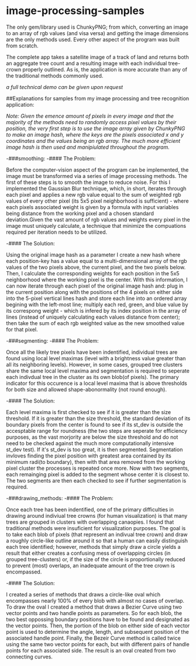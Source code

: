 # image-processing-samples

The only gem/library used is ChunkyPNG; from which, converting an image to an array of rgb values (and visa versa) and getting the image dimensions are the only methods used. Every other aspect of the program was built from scratch.

The complete app takes a satellite image of a track of land and returns both an aggregate tree count
and a resulting image with each individual tree-crown properly outlined. 
As is, the application is more accurate than any of the traditional methods commonly used.

*a full technical demo can be given upon request*

##Explanations for samples from my image processing and tree recognition application:

 *Note: Given the emence amount of pixels in every image and that the majority of the methods need to randomly access pixel values by their position, the very first step is to use the image array given by ChunkyPNG to make an image hash, where the keys are the pixels associated x and y coordinates and the values being an rgb array. The much more    efficient image hash is then used and manipiulated throughout the program.*

-###smoothing:
  -####    The Problem:

Before the computer-vision aspect of the program can be implemented, the image must be transformed via a series of image processing methods. The first of these steps is to smooth the image to reduce noise. For this I implemented the Gaussian Blur technique, which, in short, iterates through each pixel and applies a new rgb value equal to the sum of weighted rgb values of every other pixel (its 5x5 pixel neighborhood is sufficient) - where each pixels associated weight is given by a formula with input variables being distance from the working pixel and a chosen standard deviation.Given the vast amount of rgb values and weights every pixel in the image must uniquely calculate, a technique that minimize the compuations required per iteration needs to be utilized.

  -####    The Solution:

Using the original image hash as a parameter I create a new hash where each position-key has a value equal to a multi-dimensional array of the rgb values of the two pixels above, the current pixel, and the two pixels below. Then, I calculate the corresponding weights for each position in the 5x5 neighborhood where the working pixel is the center. With this information, I can now iterate through each pixel of the original image hash and: plug in the current position along with the positions of the 4 pixels on either side into the 5-pixel vertical lines hash and store each line into an ordered array begining with the left-most line; multiply each red, green, and blue value by its correspong weight - which is infered by its index position in the array of lines (instead of uniquely calculating each values distance from center); then take the sum of each rgb weighted value as the new smoothed value for that pixel.   

-###segmenting:
  -####	The Problem:

Once all the likely tree pixels have been indentified, individual trees are found using local level maximas (level with a brightness value greater than all its neighboring levels). However, in some cases, grouped tree clusters share the same local level maxima and segmentation is required to seperate each indivdual tree in the cluster as its own blob(of pixels). The primary indicator for this occurence is a local level maxima that is above thresholds for both size and allowed shape-abonormality (not round enough). 

  -####	The Solution:

Each level maxima is first checked to see if it is greater than the size threshold. If it is greater than the size threshold, the standard deviation of its boundary pixels from the center is found to see if its st_dev is outside the accesptable range for roundness (the two steps are seperate for efficiency purposes, as the vast morjority are below the size threshold and do not need to be checked against the much more computationally intensive st_dev test). If it's st_dev is too great, it is then segmented. Segmentation invloves finding the pixel position with greatest area contained by its minimum radi(to boundary), then with that area removed from the working pixel cluster the processes is repeated once more. Now with two segments, each remainging pixel is added to the segment whose center it is closest to. The two segments are then each checked to see if further segmentation is required.    

-###drawing_methods:
  -####    The Problem:

Once each tree has been indentified, one of the primary difficulties in drawing around indiviual tree crowns (for human visualization) is that many trees are grouped in clusters with overlapping canaopies. I found that traditional methods were insuficient for visualization purposes. The goal is to take each blob of pixels (that represent an indivual tree crown) and draw a roughly circle-like outline around it so that a human can easily distinguish each tree identified; however, methods that simply draw a circle yields a result that either creates a confusing mess of overlapping circles (in grouped tree-clusters) or, if the size of the circle is proportionally reduced to prevent (most) overlaps, an inadequate amount of the tree crown is encompassed.

  -####	The Solution:

I created a series of methods that draws a circle-like oval which encompasses nearly 100% of every blob with almost no cases of overlap. To draw the oval I created a method that draws a Bezier Curve using two vector points and two handle points as parameters. So for each blob, the two best oppossing boundary positions have to be found and designated as the vector points. Then, the portion of the blob on either side of each vector point is used to determine the angle, length, and subsequent position of the associated handle point.  Finally, the Bezeir Curve method is called twice using the same two vector points for each, but with different pairs of handle points for each associated side. The result is an oval created from two connecting curves. 

